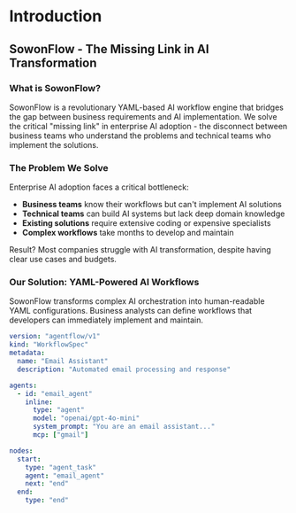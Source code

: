 # Introduction

## SowonFlow - The Missing Link in AI Transformation

### What is SowonFlow?

SowonFlow is a revolutionary YAML-based AI workflow engine that bridges the gap between business requirements and AI implementation. We solve the critical "missing link" in enterprise AI adoption - the disconnect between business teams who understand the problems and technical teams who implement the solutions.

### The Problem We Solve

Enterprise AI adoption faces a critical bottleneck:

* **Business teams** know their workflows but can't implement AI solutions
* **Technical teams** can build AI systems but lack deep domain knowledge
* **Existing solutions** require extensive coding or expensive specialists
* **Complex workflows** take months to develop and maintain

Result? Most companies struggle with AI transformation, despite having clear use cases and budgets.

### Our Solution: YAML-Powered AI Workflows

SowonFlow transforms complex AI orchestration into human-readable YAML configurations. Business analysts can define workflows that developers can immediately implement and maintain.

```yaml
version: "agentflow/v1"
kind: "WorkflowSpec"
metadata:
  name: "Email Assistant"
  description: "Automated email processing and response"

agents:
  - id: "email_agent"
    inline:
      type: "agent"
      model: "openai/gpt-4o-mini"
      system_prompt: "You are an email assistant..."
      mcp: ["gmail"]

nodes:
  start:
    type: "agent_task"
    agent: "email_agent"
    next: "end"
  end:
    type: "end"
```
